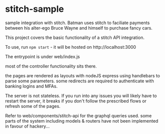 # stitch-sample
sample integration with stitch. Batman uses stitch to faciliate payments between his alter-ego Bruce Wayne and himself to purchase fancy cars.

This project covers the basic functionality of a stitch API integration.

To use, run `npm start`  - it will be hosted on http://localhost:3000

The entrypoint is under web/index.js

most of the controller functionality sits there.

the pages are rendered as layouts with nodeJS express using handlebars to parse some parameters.
some redirects are required to authenticate with banking logins and MFAs.

The server is not stateless.
If you run into any issues you will likely have to restart the server, it breaks if you don't follow the prescribed flows or refresh some of the pages.

Refer to web/components/stitch-api for the graphql queries used.
some parts of the system including models & routers have not been implemented in favour of hackery...




